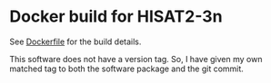 # Docker build for HISAT2-3n

See [Dockerfile](./Dockerfile) for the build details.

This software does not have a version tag. So, I have given my own matched tag to both the software package and the git commit.
